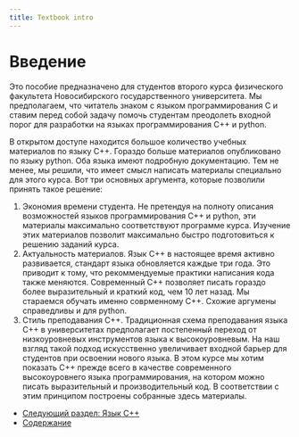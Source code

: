 ```yaml
---
title: Textbook intro
---
```


# Введение

Это пособие предназначено для студентов второго курса физического факультета Новосибирского государственного университета. Мы предполагаем, что читатель знаком с языком программирования С и ставим перед собой задачу помочь студентам преодолеть входной порог для разработки на языках программирования С++ и python.

В открытом доступе находится большое количество учебных материалов по языку C++. Гораздо больше материалов опубликовано по языку python. Оба языка имеют подробную документацию. Тем не менее, мы решили, что имеет смысл написать материалы специально для этого курса. Вот три основных аргумента, которые позволили принять такое решение:
1. Экономия времени студента. Не претендуя на полноту описания возможностей языков программирования C++ и python, эти материалы максимально соответствуют программе курса. Изучение этих материалов позволит максимально быстро подготовиться к решению заданий курса.
2. Актуальность материалов. Язык C++ в настоящее время активно развивается, стандарт языка обновляется каждые три года. Это приводит к тому, что рекоммендуемые практики написания кода также меняются. Современный C++ позволяет писать гораздо более выразительный и краткий код, чем 10 лет назад. Мы стараемся обучать именно соврменному C++. Схожие аргумены справедливы и для python.
3. Стиль преподавания C++. Традиционная схема преподавания языка C++ в университетах предполагает постепенный переход от низкоуровневых инструментов языка к высокоуровневым. На наш взгляд такой подход искусственно увеличивает входной барьер для студентов при освоении нового языка. В этом курсе мы хотим показать C++ прежде всего в качестве современного высокоуровнего языка программирования, на котором можно писать выразительный и производительный код. В соответствии с этим принципом построены собранные здесь материалы.


* [Следующий раздел: Язык C++](./cpp/index.md)
* [Содержание](./index.md)
  